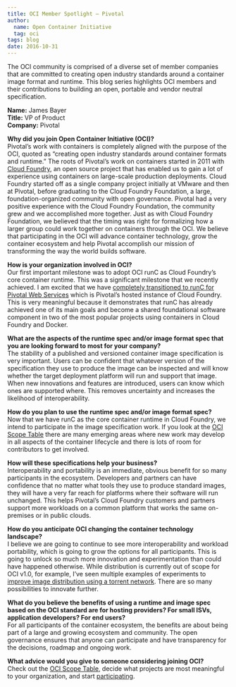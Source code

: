 ```yaml
---
title: OCI Member Spotlight – Pivotal
author:
  name: Open Container Initiative
  tag: oci
tags: blog
date: 2016-10-31
---
```


The OCI community is comprised of a diverse set of member companies that are committed to creating open industry standards around a container image format and runtime. This blog series highlights OCI members and their contributions to building an open, portable and vendor neutral specification.  

**Name:** James Bayer  
**Title:** VP of Product  
**Company:** Pivotal  

**Why did you join Open Container Initiative (OCI)?**  
Pivotal’s work with containers is completely aligned with the purpose of the OCI, quoted as “creating open industry standards around container formats and runtime.” The roots of Pivotal’s work on containers started in 2011 with [Cloud Foundry](https://www.cloudfoundry.org/), an open source project that has enabled us to gain a lot of experience using containers on large-scale production deployments. Cloud Foundry started off as a single company project initially at VMware and then at Pivotal, before graduating to the Cloud Foundry Foundation, a large, foundation-organized community with open governance. Pivotal had a very positive experience with the Cloud Foundry Foundation, the community grew and we accomplished more together. Just as with Cloud Foundry Foundation, we believed that the timing was right for formalizing how a larger group could work together on containers through the OCI. We believe that participating in the OCI will advance container technology, grow the container ecosystem and help Pivotal accomplish our mission of transforming the way the world builds software.

**How is your organization involved in OCI?**  
Our first important milestone was to adopt OCI runC as Cloud Foundry’s core container runtime. This was a significant milestone that we recently achieved. I am excited that we have [completely transitioned to runC for Pivotal Web Services](https://blog.pivotal.io/pivotal-cloud-foundry/products/how-cloud-foundry-gives-developers-a-reliable-container-runtime) which is Pivotal’s hosted instance of Cloud Foundry. This is very meaningful because it demonstrates that runC has already achieved one of its main goals and become a shared foundational software component in two of the most popular projects using containers in Cloud Foundry and Docker.

**What are the aspects of the runtime spec and/or image format spec that you are looking forward to most for your company?**  
The stability of a published and versioned container image specification is very important. Users can be confident that whatever version of the specification they use to produce the image can be inspected and will know whether the target deployment platform will run and support that image. When new innovations and features are introduced, users can know which ones are supported where. This removes uncertainty and increases the likelihood of interoperability.

**How do you plan to use the runtime spec and/or image format spec?**  
Now that we have runC as the core container runtime in Cloud Foundry, we intend to participate in the image specification work. If you look at the [OCI Scope Table](/about/oci-scope-table) there are many emerging areas where new work may develop in all aspects of the container lifecycle and there is lots of room for contributors to get involved.

**How will these specifications help your business?**  
Interoperability and portability is an immediate, obvious benefit for so many participants in the ecosystem. Developers and partners can have confidence that no matter what tools they use to produce standard images, they will have a very far reach for platforms where their software will run unchanged. This helps Pivotal’s Cloud Foundry customers and partners support more workloads on a common platform that works the same on-premises or in public clouds.

**How do you anticipate OCI changing the container technology landscape?**  
I believe we are going to continue to see more interoperability and workload portability, which is going to grow the options for all participants. This is going to unlock so much more innovation and experimentation than could have happened otherwise. While distribution is currently out of scope for OCI v1.0, for example, I’ve seen multiple examples of experiments to [improve image distribution using a torrent network](https://github.com/netvarun/docket). There are so many possibilities to innovate further.

**What do you believe the benefits of using a runtime and image spec based on the OCI standard are for hosting providers?  For small ISVs, application developers? For end users?**  
For all participants of the container ecosystem, the benefits are about being part of a large and growing ecosystem and community. The open governance ensures that anyone can participate and have transparency for the decisions, roadmap and ongoing work.

**What advice would you give to someone considering joining OCI?**  
Check out the [OCI Scope Table](/about/oci-scope-table), decide what projects are most meaningful to your organization, and start [participating](/community).
